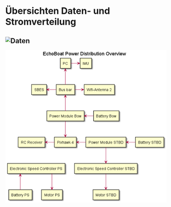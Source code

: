 Übersichten Daten- und Stromverteilung
===
![Daten](out/EchoBoat%20Data%20Signals%20Overview.png)
---
![Daten](out/EchoBoat%20Power%20Distribution%20Overview.png)